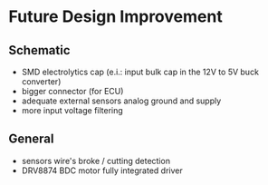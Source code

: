 # Future Design Improvement

## Schematic

* SMD electrolytics cap (e.i.: input bulk cap in the 12V to 5V buck converter)
* bigger connector (for ECU)
* adequate external sensors analog ground and supply
* more input voltage filtering





## General

* sensors wire's broke / cutting detection
* DRV8874 BDC motor fully integrated driver
